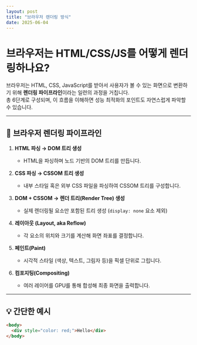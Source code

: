 ```yaml
---
layout: post
title: "브라우저 렌더링 방식"
date: 2025-06-04
---
```


# 브라우저는 HTML/CSS/JS를 어떻게 렌더링하나요?

브라우저는 HTML, CSS, JavaScript를 받아서 사용자가 볼 수 있는 화면으로 변환하기 위해 **렌더링 파이프라인**이라는 일련의 과정을 거칩니다.  
총 6단계로 구성되며, 이 흐름을 이해하면 성능 최적화의 포인트도 자연스럽게 파악할 수 있습니다.

---

## 🧩 브라우저 렌더링 파이프라인

1. **HTML 파싱 → DOM 트리 생성**

   - HTML을 파싱하며 노드 기반의 DOM 트리를 만듭니다.

2. **CSS 파싱 → CSSOM 트리 생성**

   - 내부 스타일 혹은 외부 CSS 파일을 파싱하여 CSSOM 트리를 구성합니다.

3. **DOM + CSSOM → 렌더 트리(Render Tree) 생성**

   - 실제 렌더링될 요소만 포함된 트리 생성 (`display: none` 요소 제외)

4. **레이아웃 (Layout, aka Reflow)**

   - 각 요소의 위치와 크기를 계산해 화면 좌표를 결정합니다.

5. **페인트(Paint)**

   - 시각적 스타일 (색상, 텍스트, 그림자 등)을 픽셀 단위로 그립니다.

6. **컴포지팅(Compositing)**
   - 여러 레이어를 GPU를 통해 합성해 최종 화면을 출력합니다.

---

## 💡 간단한 예시

```html
<body>
  <div style="color: red;">Hello</div>
</body>
```

